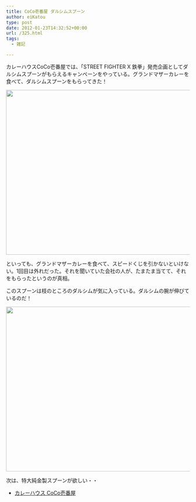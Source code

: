 ```yaml
---
title: CoCo壱番屋 ダルシムスプーン
author: eiKatou
type: post
date: 2012-01-23T14:32:52+00:00
url: /325.html
tags:
  - 雑記

---
```

カレーハウスCoCo壱番屋では、「STREET FIGHTER X 鉄拳」発売企画としてダルシムスプーンがもらえるキャンペーンをやっている。グランドマザーカレーを食べて、ダルシムスプーンをもらってきた！

[<img src="http://eikatou.net/blog/wp-content/uploads/2012/01/20120123b.jpg" alt="" title="20120123b" width="600" height="450" class="alignnone size-full wp-image-327" srcset="/uploads/2012/01/20120123b.jpg 600w, /uploads/2012/01/20120123b-300x225.jpg 300w, /uploads/2012/01/20120123b-400x300.jpg 400w" sizes="(max-width: 600px) 100vw, 600px" />][1]

といっても、グランドマザーカレーを食べて、スピードくじを引かないといけない。1回目は外れだった。それを聞いていた会社の人が、たまたま当てて、それをもらったというのが真相。

このスプーンは枝のところのダルシムが気に入っている。ダルシムの腕が伸びているのだ！

[<img src="http://eikatou.net/blog/wp-content/uploads/2012/01/20120123a.jpg" alt="" title="20120123a" width="600" height="450" class="alignnone size-full wp-image-326" srcset="/uploads/2012/01/20120123a.jpg 600w, /uploads/2012/01/20120123a-300x225.jpg 300w, /uploads/2012/01/20120123a-400x300.jpg 400w" sizes="(max-width: 600px) 100vw, 600px" />][2]

次は、特大純金製スプーンが欲しい・・

  * [カレーハウス CoCo壱番屋][3]

 [1]: http://eikatou.net/blog/wp-content/uploads/2012/01/20120123b.jpg
 [2]: http://eikatou.net/blog/wp-content/uploads/2012/01/20120123a.jpg
 [3]: http://www.ichibanya.co.jp/index.html
